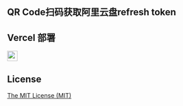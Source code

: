 ## QR Code扫码获取阿里云盘refresh token

## Vercel 部署
<a href="https://vercel.com/new/import?s=https://github.com/itxve/aliyundriver-refresh-token"><img src="https://vercel.com/button" height="24"></a>


## License

[The MIT License (MIT)](https://github.com/itxve/aliyundriver-refresh-token/blob/master/LICENSE)